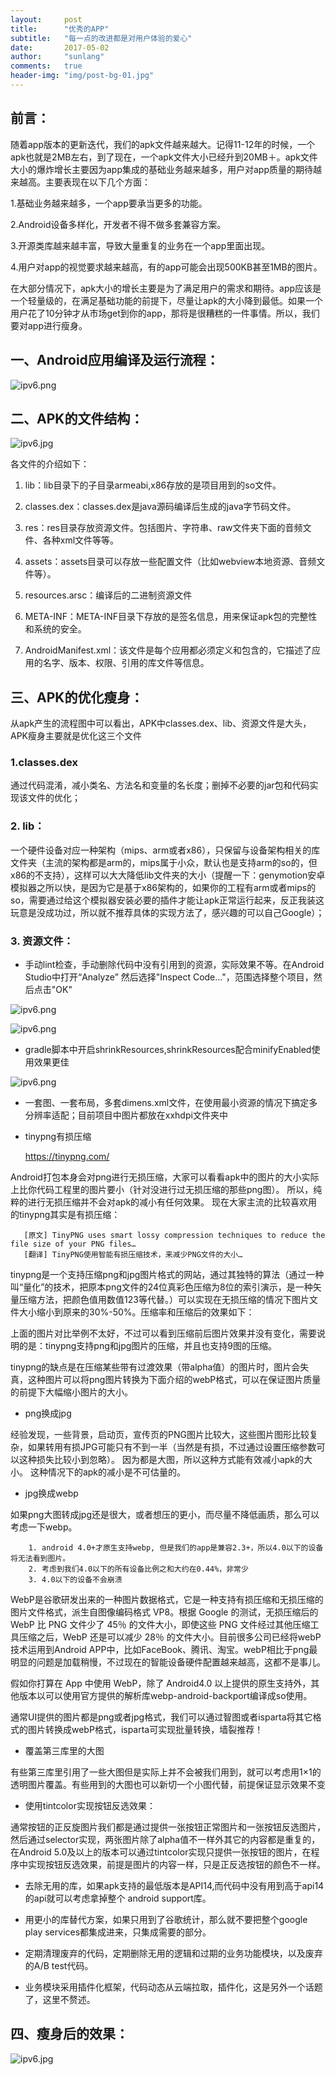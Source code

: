 ```yaml
---
layout:     post    
title:      "优秀的APP"    
subtitle:   "每一点的改进都是对用户体验的爱心"          
date:       2017-05-02            
author:     "sunlang"                      
comments:	true
header-img: "img/post-bg-01.jpg"
---
```

## 前言：
随着app版本的更新迭代，我们的apk文件越来越大。记得11-12年的时候，一个apk也就是2MB左右，到了现在，一个apk文件大小已经升到20MB＋。apk文件大小的爆炸增长主要因为app集成的基础业务越来越多，用户对app质量的期待越来越高。主要表现在以下几个方面：

1.基础业务越来越多，一个app要承当更多的功能。

2.Android设备多样化，开发者不得不做多套兼容方案。

3.开源类库越来越丰富，导致大量重复的业务在一个app里面出现。

4.用户对app的视觉要求越来越高，有的app可能会出现500KB甚至1MB的图片。

在大部分情况下，apk大小的增长主要是为了满足用户的需求和期待。app应该是一个轻量级的，在满足基础功能的前提下，尽量让apk的大小降到最低。如果一个用户花了10分钟才从市场get到你的app，那将是很糟糕的一件事情。所以，我们要对app进行瘦身。

## 一、Android应用编译及运行流程：

![ipv6.png](/blog/img/android_apk/android_apk.png)


## 二、APK的文件结构：
![ipv6.jpg](/blog/img/android_apk/apk_file.jpg)

各文件的介绍如下：

1. lib：lib目录下的子目录armeabi,x86存放的是项目用到的so文件。

2. classes.dex：classes.dex是java源码编译后生成的java字节码文件。

3. res：res目录存放资源文件。包括图片、字符串、raw文件夹下面的音频文件、各种xml文件等等。

4. assets：assets目录可以存放一些配置文件（比如webview本地资源、音频文件等）。

5. resources.arsc：编译后的二进制资源文件

6. META-INF：META-INF目录下存放的是签名信息，用来保证apk包的完整性和系统的安全。

7. AndroidManifest.xml：该文件是每个应用都必须定义和包含的，它描述了应用的名字、版本、权限、引用的库文件等信息。



## 三、APK的优化瘦身：

从apk产生的流程图中可以看出，APK中classes.dex、lib、资源文件是大头，APK瘦身主要就是优化这三个文件

### 1.classes.dex

 通过代码混淆，减小类名、方法名和变量的名长度；删掉不必要的jar包和代码实现该文件的优化；
 
### 2. lib：

一个硬件设备对应一种架构（mips、arm或者x86），只保留与设备架构相关的库文件夹（主流的架构都是arm的，mips属于小众，默认也是支持arm的so的，但x86的不支持），这样可以大大降低lib文件夹的大小（提醒一下：genymotion安卓模拟器之所以快，是因为它是基于x86架构的，如果你的工程有arm或者mips的so，需要通过给这个模拟器安装必要的插件才能让apk正常运行起来，反正我装这玩意是没成功过，所以就不推荐具体的实现方法了，感兴趣的可以自己Google）；

### 3. 资源文件：

* 手动lint检查，手动删除代码中没有引用到的资源，实际效果不等。在Android Studio中打开“Analyze” 然后选择"Inspect Code..."，范围选择整个项目，然后点击"OK"

![ipv6.png](/blog/img/android_apk/unused_res1.png) 

![ipv6.png](/blog/img/android_apk/unused_res2.png) 

* gradle脚本中开启shrinkResources,shrinkResources配合minifyEnabled使用效果更佳

![ipv6.png](/blog/img/android_apk/shrink_resources.png) 

* 一套图、一套布局，多套dimens.xml文件，在使用最小资源的情况下搞定多分辨率适配；目前项目中图片都放在xxhdpi文件夹中

* tinypng有损压缩


  <https://tinypng.com/>

Android打包本身会对png进行无损压缩，大家可以看看apk中的图片的大小实际上比你代码工程里的图片要小（针对没进行过无损压缩的那些png图）。
所以，纯粹的进行无损压缩并不会对apk的减小有任何效果。
现在大家主流的比较喜欢用的tinypng其实是有损压缩：

 ```
    [原文] TinyPNG uses smart lossy compression techniques to reduce the file size of your PNG files…
    [翻译] TinyPNG使用智能有损压缩技术，来减少PNG文件的大小…
```


tinypng是一个支持压缩png和jpg图片格式的网站，通过其独特的算法（通过一种叫“量化”的技术，把原本png文件的24位真彩色压缩为8位的索引演示，是一种矢量压缩方法，把颜色值用数值123等代替。）可以实现在无损压缩的情况下图片文件大小缩小到原来的30%-50%。压缩率和压缩后的效果如下：

上面的图片对比举例不太好，不过可以看到压缩前后图片效果并没有变化，需要说明的是：tinypng支持png和jpg图片的压缩，并且也支持9图的压缩。

tinypng的缺点是在压缩某些带有过渡效果（带alpha值）的图片时，图片会失真，这种图片可以将png图片转换为下面介绍的webP格式，可以在保证图片质量的前提下大幅缩小图片的大小。

* png换成jpg

经验发现，一些背景，启动页，宣传页的PNG图片比较大，这些图片图形比较复杂，如果转用有损JPG可能只有不到一半（当然是有损，不过通过设置压缩参数可以这种损失比较小到忽略）。
因为都是大图，所以这种方式能有效减小apk的大小。
这种情况下的apk的减小是不可估量的。


* jpg换成webp

如果png大图转成jpg还是很大，或者想压的更小，而尽量不降低画质，那么可以考虑一下webp。

```
    1. android 4.0+才原生支持webp, 但是我们的app是兼容2.3+，所以4.0以下的设备将无法看到图片。
    2. 考虑到我们4.0以下的所有设备比例之和大约在0.44%，非常少
    3. 4.0以下的设备不会崩溃
```
WebP是谷歌研发出来的一种图片数据格式，它是一种支持有损压缩和无损压缩的图片文件格式，派生自图像编码格式 VP8。根据 Google 的测试，无损压缩后的 WebP 比 PNG 文件少了 45％ 的文件大小，即使这些 PNG 文件经过其他压缩工具压缩之后，WebP 还是可以减少 28％ 的文件大小。目前很多公司已经将webP技术运用到Android APP中，比如FaceBook、腾讯、淘宝。webP相比于png最明显的问题是加载稍慢，不过现在的智能设备硬件配置越来越高，这都不是事儿。

假如你打算在 App 中使用 WebP，除了 Android4.0 以上提供的原生支持外，其他版本以可以使用官方提供的解析库webp-android-backport编译成so使用。

通常UI提供的图片都是png或者jpg格式，我们可以通过智图或者isparta将其它格式的图片转换成webP格式，isparta可实现批量转换，墙裂推荐！

* 覆盖第三库里的大图

有些第三库里引用了一些大图但是实际上并不会被我们用到，就可以考虑用1×1的透明图片覆盖。有些用到的大图也可以新切一个小图代替，前提保证显示效果不变


* 使用tintcolor实现按钮反选效果：

通常按钮的正反旋图片我们都是通过提供一张按钮正常图片和一张按钮反选图片，然后通过selector实现，两张图片除了alpha值不一样外其它的内容都是重复的，在Android 5.0及以上的版本可以通过tintcolor实现只提供一张按钮的图片，在程序中实现按钮反选效果，前提是图片的内容一样，只是正反选按钮的颜色不一样。

* 去除无用的库，如果apk支持的最低版本是API14,而代码中没有用到高于api14的api就可以考虑拿掉整个
android support库。

* 用更小的库替代方案，如果只用到了谷歌统计，那么就不要把整个google play services都集成进来，只集成需要的部分。

* 定期清理废弃的代码，定期删除无用的逻辑和过期的业务功能模块，以及废弃的A/B test代码。

* 业务模块采用插件化框架，代码动态从云端拉取，插件化，这是另外一个话题了，这里不赘述。

## 四、瘦身后的效果：

![ipv6.jpg](/blog/img/android_apk/1234.jpg)





 